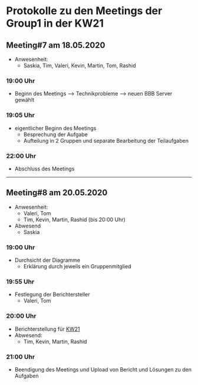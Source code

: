 # Protokolle zu den Meetings der Group1 in der KW21

## Meeting#7 am 18.05.2020

* Anwesenheit:
  * Saskia, Tim, Valeri, Kevin, Martin, Tom, Rashid

### 19:00 Uhr

* Beginn des Meetings --> Technikprobleme --> neuen BBB Server gewählt

### 19:05 Uhr

* eigentlicher Beginn des Meetings
  * Besprechung der Aufgabe
  * Aufteilung in 2 Gruppen und separate Bearbeitung der Teilaufgaben

### 22:00 Uhr

* Abschluss des Meetings

___

## Meeting#8 am 20.05.2020

* Anwesenheit:
  * Valeri, Tom
  * Tim, Kevin, Martin, Rashid (bis 20:00 Uhr)
* Abwesend
  * Saskia

### 19:00 Uhr

* Durchsicht der Diagramme
  * Erklärung durch jeweils ein Gruppenmitglied

### 19:55 Uhr

* Festlegung der Berichtersteller
  * Valeri, Tom

### 20:00 Uhr

* Berichterstellung für [KW21](berichtGroup1KW21.md)
* Abwesend:
  * Tim, Kevin, Martin, Rashid

### 21:00 Uhr

* Beendigung des Meetings und Upload von Bericht und Lösungen zu den Aufgaben
